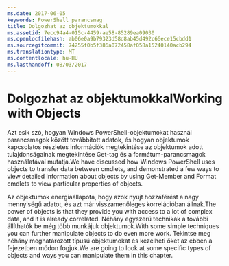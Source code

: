 ```yaml
---
ms.date: 2017-06-05
keywords: PowerShell parancsmag
title: Dolgozhat az objektumokkal
ms.assetid: 7ecc94a4-015c-4459-ae58-85289ea09030
ms.openlocfilehash: ab06e0a9b79323d58d8ab45d492c66ece15cbdd1
ms.sourcegitcommit: 74255f0b5f386a072458af058a15240140acb294
ms.translationtype: MT
ms.contentlocale: hu-HU
ms.lasthandoff: 08/03/2017
---
```

# <a name="working-with-objects"></a><span data-ttu-id="33866-103">Dolgozhat az objektumokkal</span><span class="sxs-lookup"><span data-stu-id="33866-103">Working with Objects</span></span>
<span data-ttu-id="33866-104">Azt esik szó, hogyan Windows PowerShell-objektumokat használ parancsmagok között továbbított adatok, és hogyan objektumok kapcsolatos részletes információk megtekintése az objektumok adott tulajdonságainak megtekintése Get-tag és a formátum-parancsmagok használatával mutatja.</span><span class="sxs-lookup"><span data-stu-id="33866-104">We have discussed how Windows PowerShell uses objects to transfer data between cmdlets, and demonstrated a few ways to view detailed information about objects by using Get-Member and Format cmdlets to view particular properties of objects.</span></span>

<span data-ttu-id="33866-105">Az objektumok energiaállapota, hogy azok nyújt hozzáférést a nagy mennyiségű adatot, és azt már visszamenőleges korrelációban állnak.</span><span class="sxs-lookup"><span data-stu-id="33866-105">The power of objects is that they provide you with access to a lot of complex data, and it is already correlated.</span></span> <span data-ttu-id="33866-106">Néhány egyszerű technikák a további állíthatók be még több munkájuk objektumok.</span><span class="sxs-lookup"><span data-stu-id="33866-106">With some simple techniques you can further manipulate objects to do even more work.</span></span> <span data-ttu-id="33866-107">Tekintse meg néhány meghatározott típusú objektumokat és kezelheti őket az ebben a fejezetben módon fogjuk.</span><span class="sxs-lookup"><span data-stu-id="33866-107">We are going to look at some specific types of objects and ways you can manipulate them in this chapter.</span></span>

